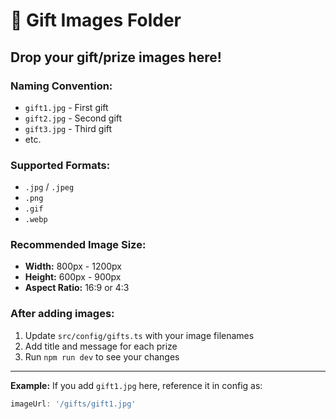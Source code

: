 # 🎁 Gift Images Folder

## Drop your gift/prize images here!

### Naming Convention:
- `gift1.jpg` - First gift
- `gift2.jpg` - Second gift
- `gift3.jpg` - Third gift
- etc.

### Supported Formats:
- `.jpg` / `.jpeg`
- `.png`
- `.gif`
- `.webp`

### Recommended Image Size:
- **Width:** 800px - 1200px
- **Height:** 600px - 900px
- **Aspect Ratio:** 16:9 or 4:3

### After adding images:
1. Update `src/config/gifts.ts` with your image filenames
2. Add title and message for each prize
3. Run `npm run dev` to see your changes

---

**Example:**
If you add `gift1.jpg` here, reference it in config as:
```typescript
imageUrl: '/gifts/gift1.jpg'
```
